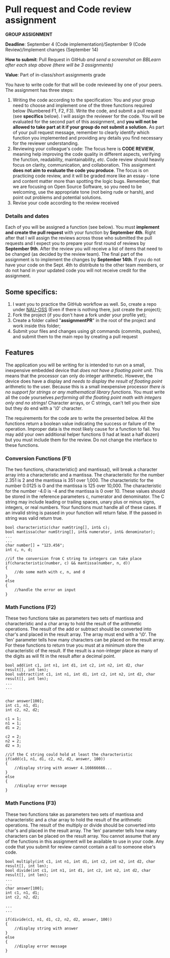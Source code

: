 # Pull request and Code review assignment

**GROUP ASSIGNMENT**

**Deadline**: September 4 (Code implementation)/September 9 (Code Review)/Implement changes (September 14)

**How to submit**: Pull Request in GitHub *and send a screenshot on BBLearn after each step above (there will be 3 assignments)*

**Value**: Part of in-class/short assignments grade

You have to write code for that will be code reviewed by one of your peers. The assignment has three steps:

1. Writing the code according to the specification: You and your group need to choose and implement one of the three functions required below (Numbered F1, F2, F3). Write the code, and submit a pull request (see **specifics** below). I will assign the reviewer for the code. You will be evaluated for the second part of this assignment, and **you will not be allowed to take part at it if your group do not submit a solution.** As part of your pull request message, remember to clearly identify which function you implemented and providing any details you find necessary for the reviewer understanding.
2. Reviewing your colleague's code: The focus here is **CODE REVIEW**, meaning help improving the code quality in different aspects, verifying the function, readability, maintainability, *etc*. Code review should heavily focus on clarity, communication, and collaboration. This assignment **does not aim to evaluate the code you produce**. The focus is on practicing code review, and it will be graded more like an essay - tone and content matter more than spotting the logic bugs. Remember, that we are focusing on Open Source Software, so you need to be welcoming, use the appropriate tone (not being rude or harsh), and point out problems and potential solutions.
3. Revise your code according to the review received

### Details and dates
Each of you will be assigned a function (see below). You must **implement and create the pull request** with your function by **September 4th**. Right after that I will assign the reviews across those who submitted the pull requests and I expect you to prepare your first round of reviews by **September 9th**. After the review you will receive a list of items that need to be changed (as decided by the review team). The final part of the assignment is to implement the changes by **September 14th**. If you do not have your code on the Sept. 4th to distribute to the other team members, or do not hand in your updated code you will not receive credit for the assignment.

## Some specifics:
1. I want you to practice the GitHub workflow as well. So, create a repo under [NAU-OSS](https://www.github.com/NAU-OSS) (Even if there is nothing there, just create the project);
2. Fork the project (if you don't have a fork under your profile yet);
3. Create a folder called "**assignmentPR**" in the root of the project and work inside this folder;
4. Submit your files and changes using git commands (commits, pushes), and submit them to the main repo by creating a pull request


## Features

The application you will be writing for is intended to run on a small, inexpensive embedded device that *does not have a floating point unit*. This means that the processor can only do integer arithmetic. However, the device does have a display and *needs to display the result of floating point* arithmetic to the user. Because this is a small inexpensive processor *there is no support for strings or any mathematical library functions*. You must write all the code yourselves *performing all the floating point math with integers only and no strings!* Character arrays, or C strings, can't tell you their size but  they do end with a '\0' character.

The requirements for the code are to write the presented below. All the functions return a boolean value indicating the success or failure of the operation. Improper data is the most likely cause for a function to fail. You may add your own additional helper functions (I had at least a half dozen) but you must include them for the review. Do not change the interface to these functions.

### Conversion Functions (F1)

The two functions, characteristic() and mantissa(), will break a character array into a characteristic and a mantissa. The characteristic for the number 2.351 is 2 and the mantissa is 351 over 1,000. The characteristic for the number 0.0125 is 0 and the mantissa is 125 over 10,000. The characteristic for the number -4.0 is -4 and the mantissa is 0 over 10. These values should be stored in the reference parameters c, numerator and denominator. The C string may include leading or trailing spaces, unary plus or minus signs, integers, or real numbers. Your functions must handle all of these cases. If an invalid string is passed in your function will return false. If the passed in string was valid return true.

```
bool characteristic(char numString[], int& c);
bool mantissa(char numString[], int& numerator, int& denominator);
...
...
char number[] = "123.456";
int c, n, d;
 
//if the conversion from C string to integers can take place
if(characteristic(number, c) && mantissa(number, n, d))
{
    //do some math with c, n, and d
}
else
{
    //handle the error on input
}
```

### Math Functions (F2)

These two functions take as parameters two sets of mantissa and characteristic and a char array to hold the result of the arithmetic operations. The result of the add or subtract should be converted into char's and placed in the result array. The array must end with a '\0'. The 'len' parameter tells how many characters can be placed on the result array. For these functions to return true you must at a minimum store the characteristic of the result. If the result is a non-integer place as many of the digits as will fit in the result after a decimal point. 

```
bool add(int c1, int n1, int d1, int c2, int n2, int d2, char result[], int len);
bool subtract(int c1, int n1, int d1, int c2, int n2, int d2, char result[], int len); 
...
...
 
 
char answer[100];
int c1, n1, d1;
int c2, n2, d2;
 
c1 = 1;
n1 = 1;
d1 = 2;
 
c2 = 2;
n2 = 2;
d2 = 3; 
 
//if the C string could hold at least the characteristic
if(add(c1, n1, d1, c2, n2, d2, answer, 100))
{
    //display string with answer 4.166666666...
}
else
{
    //display error message
}
```

### Math Functions (F3)

These two functions take as parameters two sets of mantissa and characteristic and a char array to hold the result of the arithmetic operations. The result of the multiply or divide should be converted into char's and placed in the result array. The 'len' parameter tells how many characters can be placed on the result array. You cannot assume that any of the functions in this assignment will be available to use in your code. Any code that you submit for review cannot contain a call to someone else's code.

```
bool multiply(int c1, int n1, int d1, int c2, int n2, int d2, char result[], int len);
bool divide(int c1, int n1, int d1, int c2, int n2, int d2, char result[], int len);
...
...
char answer[100];
int c1, n1, d1;
int c2, n2, d2;
 
...
...
 
if(divide(c1, n1, d1, c2, n2, d2, answer, 100))
{
    //display string with answer
}
else
{
    //display error message
}
```
